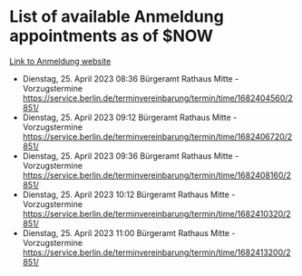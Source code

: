 # List of available Anmeldung appointments as of $NOW
[Link to Anmeldung website](https://service.berlin.de/terminvereinbarung/termin/tag.php?termin=1&anliegen[]=120686&dienstleisterlist=122210,122217,327316,122219,327312,122227,327314,122231,327346,122243,327348,122254,122252,329742,122260,329745,122262,329748,122271,327278,122273,327274,122277,327276,330436,122280,327294,122282,327290,122284,327292,122291,327270,122285,327266,122286,327264,122296,327268,150230,329760,122297,327286,122294,327284,122312,329763,122314,329775,122304,327330,122311,327334,122309,327332,317869,122281,327352,122279,329772,122283,122276,327324,122274,327326,122267,329766,122246,327318,122251,327320,122257,327322,122208,327298,122226,327300&herkunft=http%3A%2F%2Fservice.berlin.de%2Fdienstleistung%2F120686%2F)
- Dienstag, 25. April 2023 08:36 Bürgeramt Rathaus Mitte - Vorzugstermine https://service.berlin.de/terminvereinbarung/termin/time/1682404560/2851/
- Dienstag, 25. April 2023 09:12 Bürgeramt Rathaus Mitte - Vorzugstermine https://service.berlin.de/terminvereinbarung/termin/time/1682406720/2851/
- Dienstag, 25. April 2023 09:36 Bürgeramt Rathaus Mitte - Vorzugstermine https://service.berlin.de/terminvereinbarung/termin/time/1682408160/2851/
- Dienstag, 25. April 2023 10:12 Bürgeramt Rathaus Mitte - Vorzugstermine https://service.berlin.de/terminvereinbarung/termin/time/1682410320/2851/
- Dienstag, 25. April 2023 11:00 Bürgeramt Rathaus Mitte - Vorzugstermine https://service.berlin.de/terminvereinbarung/termin/time/1682413200/2851/
